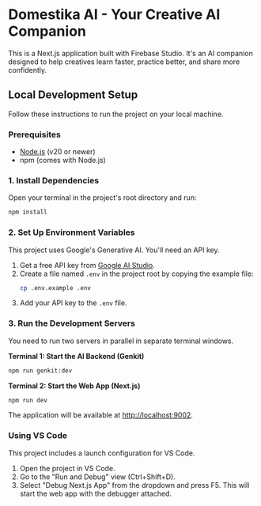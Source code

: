 # Domestika AI - Your Creative AI Companion

This is a Next.js application built with Firebase Studio. It's an AI companion designed to help creatives learn faster, practice better, and share more confidently.

## Local Development Setup

Follow these instructions to run the project on your local machine.

### Prerequisites

- [Node.js](https://nodejs.org/) (v20 or newer)
- npm (comes with Node.js)

### 1. Install Dependencies

Open your terminal in the project's root directory and run:

```bash
npm install
```

### 2. Set Up Environment Variables

This project uses Google's Generative AI. You'll need an API key.

1.  Get a free API key from [Google AI Studio](https://aistudio.google.com/app/apikey).
2.  Create a file named `.env` in the project root by copying the example file:
    ```bash
    cp .env.example .env
    ```
3.  Add your API key to the `.env` file.

### 3. Run the Development Servers

You need to run two servers in parallel in separate terminal windows.

**Terminal 1: Start the AI Backend (Genkit)**
```bash
npm run genkit:dev
```

**Terminal 2: Start the Web App (Next.js)**
```bash
npm run dev
```

The application will be available at [http://localhost:9002](http://localhost:9002).

### Using VS Code

This project includes a launch configuration for VS Code.
1.  Open the project in VS Code.
2.  Go to the "Run and Debug" view (Ctrl+Shift+D).
3.  Select "Debug Next.js App" from the dropdown and press F5. This will start the web app with the debugger attached.
